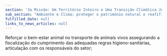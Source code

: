 ```yaml
---
section: '3a Missão: Um Território Inteiro e Uma Transição Climática Justa'
sub_section: "Ambiente e Clima: proteger o património natural e reafifirmar a liderança na redução de emissões"
fulfilled_date: null
links_to_news_articles: null
---
```


Reforçar o bem-estar animal no transporte de animais vivos assegurando a fiscalização do cumprimento das adequadas regras higieno-sanitárias, articulação com os responsáveis do setor;